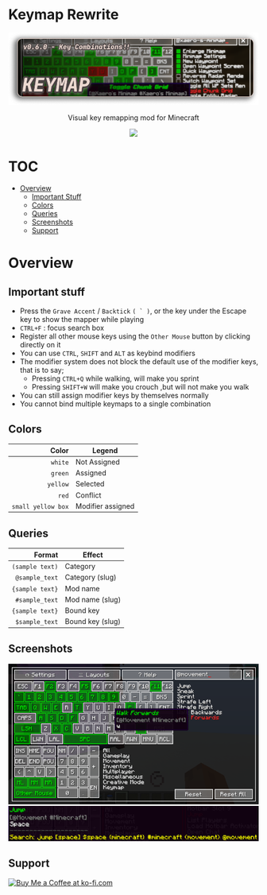 Keymap Rewrite
===

![](images/cover_0.6.0.png)

<div style="text-align: center">
<p>Visual key remapping mod for Minecraft</p>

[![](https://cf.way2muchnoise.eu/keymap.svg)](https://www.curseforge.com/minecraft/mc-mods/keymap)
</div>

TOC
===
* [Overview](#overview)
  * [Important Stuff](#important-stuff)
  * [Colors](#colors)
  * [Queries](#queries)
  * [Screenshots](#screenshots)
  * [Support](#support)

Overview
===

Important stuff
---
- Press the `Grave Accent` / `Backtick` ``( ` )``, or the key under the Escape key to show the mapper while playing
- `CTRL+F` : focus search box
- Register all other mouse keys using the `Other Mouse` button by clicking directly on it
- You can use `CTRL`, `SHIFT` and `ALT` as keybind modifiers
- The modifier system does not block the default use of the modifier keys, that is to say;
  - Pressing `CTRL+Q` while walking, will make you sprint
  - Pressing `SHIFT+W` will make you crouch ,but will not make you walk
- You can still assign modifier keys by themselves normally
- You cannot bind multiple keymaps to a single combination

Colors
---
|              Color | Legend            |
|-------------------:|-------------------|
|            `white` | Not Assigned      |
|            `green` | Assigned          |
|           `yellow` | Selected          |
|              `red` | Conflict          |
| `small yellow box` | Modifier assigned |

Queries
---
|          Format | Effect           |
|----------------:|------------------|
| `(sample text)` | Category         |
|  `@sample_text` | Category (slug)  |
| `{sample text}` | Mod name         |
|  `#sample_text` | Mod name (slug)  |
| `{sample text}` | Bound key        |
|  `$sample_text` | Bound key (slug) |

Screenshots
---

![](images/2022-06-24_00.40.47.png)
![](images/img.png)

Support
---

<a href='https://ko-fi.com/X8X831J1L' target='_blank'><img height='36' style='border:0px;height:36px;' src='https://cdn.ko-fi.com/cdn/kofi1.png?v=2' border='0' alt='Buy Me a Coffee at ko-fi.com' /></a>
